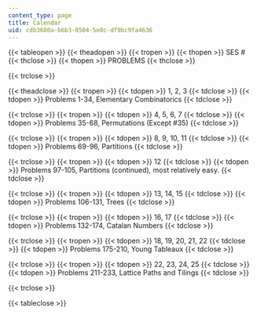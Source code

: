 ```yaml
---
content_type: page
title: Calendar
uid: cdb3680a-b6b3-8504-5e0c-df9bc9fa4636
---
```


{{< tableopen >}}
{{< theadopen >}}
{{< tropen >}}
{{< thopen >}}
SES #
{{< thclose >}}
{{< thopen >}}
PROBLEMS
{{< thclose >}}

{{< trclose >}}

{{< theadclose >}}
{{< tropen >}}
{{< tdopen >}}
1, 2, 3
{{< tdclose >}}
{{< tdopen >}}
Problems 1-34, Elementary Combinatorics
{{< tdclose >}}

{{< trclose >}}
{{< tropen >}}
{{< tdopen >}}
4, 5, 6, 7
{{< tdclose >}}
{{< tdopen >}}
Problems 35-68, Permutations (Except #35)
{{< tdclose >}}

{{< trclose >}}
{{< tropen >}}
{{< tdopen >}}
8, 9, 10, 11
{{< tdclose >}}
{{< tdopen >}}
Problems 69-96, Partitions
{{< tdclose >}}

{{< trclose >}}
{{< tropen >}}
{{< tdopen >}}
12
{{< tdclose >}}
{{< tdopen >}}
Problems 97-105, Partitions (continued), most relatively easy.
{{< tdclose >}}

{{< trclose >}}
{{< tropen >}}
{{< tdopen >}}
13, 14, 15
{{< tdclose >}}
{{< tdopen >}}
Problems 106-131, Trees
{{< tdclose >}}

{{< trclose >}}
{{< tropen >}}
{{< tdopen >}}
16, 17
{{< tdclose >}}
{{< tdopen >}}
Problems 132-174, Catalan Numbers
{{< tdclose >}}

{{< trclose >}}
{{< tropen >}}
{{< tdopen >}}
18, 19, 20, 21, 22
{{< tdclose >}}
{{< tdopen >}}
Problems 175-210, Young Tableaux
{{< tdclose >}}

{{< trclose >}}
{{< tropen >}}
{{< tdopen >}}
22, 23, 24, 25
{{< tdclose >}}
{{< tdopen >}}
Problems 211-233, Lattice Paths and Tilings
{{< tdclose >}}

{{< trclose >}}

{{< tableclose >}}
